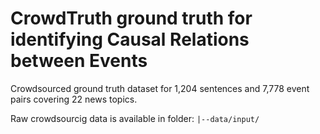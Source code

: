 # CrowdTruth ground truth for identifying Causal Relations between Events

Crowdsourced ground truth dataset for 1,204 sentences and 7,778 event pairs covering 22 news topics. 


Raw crowdsourcig data is available in folder:
``` |--data/input/ ```